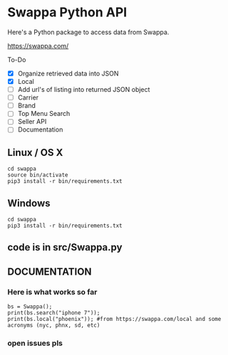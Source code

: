   # Swappa Python API
Here's a Python package to access data from Swappa.

https://swappa.com/

To-Do
- [X] Organize retrieved data into JSON
- [X] Local
- [ ] Add url's of listing into returned JSON object
- [ ] Carrier
- [ ] Brand
- [ ] Top Menu Search
- [ ] Seller API
- [ ] Documentation

## Linux / OS X
```
cd swappa
source bin/activate
pip3 install -r bin/requirements.txt
```
## Windows
```
cd swappa
pip3 install -r bin/requirements.txt
```


## code is in src/Swappa.py

## DOCUMENTATION
### Here is what works so far
```
bs = Swappa();
print(bs.search("iphone 7"));
print(bs.local("phoenix")); #from https://swappa.com/local and some acronyms (nyc, phnx, sd, etc)
```

### open issues pls
